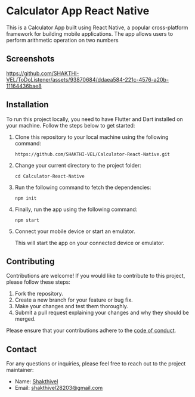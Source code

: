 # Calculator App React Native

This is a Calculator App built using React Native, a popular cross-platform framework for building mobile applications. The app allows users to perform arithmetic operation on two numbers


## Screenshots




https://github.com/SHAKTHI-VEL/ToDoListener/assets/93870684/ddaea584-221c-4576-a20b-11164436bae8






## Installation

To run this project locally, you need to have Flutter and Dart installed on your machine. Follow the steps below to get started:

1. Clone this repository to your local machine using the following command:

   ```
   https://github.com/SHAKTHI-VEL/Calculator-React-Native.git
   ```

2. Change your current directory to the project folder:

   ```
   cd Calculator-React-Native
   ```

3. Run the following command to fetch the dependencies:

   ```
   npm init
   ```

4. Finally, run the app using the following command:

   ```
   npm start
   ```
   
5. Connect your mobile device or start an emulator.



   This will start the app on your connected device or emulator.

## Contributing

Contributions are welcome! If you would like to contribute to this project, please follow these steps:

1. Fork the repository.
2. Create a new branch for your feature or bug fix.
3. Make your changes and test them thoroughly.
4. Submit a pull request explaining your changes and why they should be merged.

Please ensure that your contributions adhere to the [code of conduct](CODE_OF_CONDUCT.md).


## Contact

For any questions or inquiries, please feel free to reach out to the project maintainer:

- Name: [Shakthivel](https://github.com/SHAKTHI-VEL)
- Email: [shakthivel28203@gmail.com](mailto:shakthivel28203@gmail.com)
